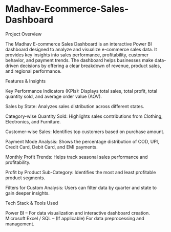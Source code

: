 # Madhav-Ecommerce-Sales-Dashboard

Project Overview

The Madhav E-commerce Sales Dashboard is an interactive Power BI dashboard designed to analyze and visualize e-commerce sales data. It provides key insights into sales performance, profitability, customer behavior, and payment trends. The dashboard helps businesses make data-driven decisions by offering a clear breakdown of revenue, product sales, and regional performance.


Features & Insights

Key Performance Indicators (KPIs): Displays total sales, total profit, total quantity sold, and average order value (AOV).

Sales by State: Analyzes sales distribution across different states.

Category-wise Quantity Sold: Highlights sales contributions from Clothing, Electronics, and Furniture.

Customer-wise Sales: Identifies top customers based on purchase amount.

Payment Mode Analysis: Shows the percentage distribution of COD, UPI, Credit Card, Debit Card, and EMI payments.

Monthly Profit Trends: Helps track seasonal sales performance and profitability.

Profit by Product Sub-Category: Identifies the most and least profitable product segments.

Filters for Custom Analysis: Users can filter data by quarter and state to gain deeper insights.



Tech Stack & Tools Used

Power BI – For data visualization and interactive dashboard creation.
Microsoft Excel / SQL – (If applicable) For data preprocessing and management.
